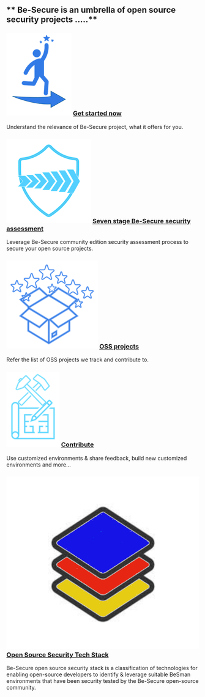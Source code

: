 
## ** Be-Secure is an umbrella of open source security projects …..**

### ![Get started image](./img/getting_str.png) [Get started now](./besec_info/tracked_projects.md)  

Understand the relevance of Be-Secure project, what it offers for you. 

### ![Assessment image](./img/seven_stage.png) [Seven stage Be-Secure security assessment](./besec_info/Security_assessment.md) 

Leverage Be-Secure community edition security assessment process to secure your open source projects. 

### ![OSS project image](./img/oss_pjt.png) [OSS projects](./besec_info/tracked_projects.md) 

Refer the list of OSS projects we track and contribute to. 

### ![contribute image](./img/contribute.png) [Contribute](./besec_info/Project_contribute.md) 

Use customized environments & share feedback, build new customized environments and more… 

### ![Tech stack](./img/stack.jpeg) [Open Source Security Tech Stack](./besec_info/Tech_stack.md)

Be-Secure open source security stack is a classification of technologies for enabling open-source developers to identify & leverage suitable BeSman environments that have been security tested by the Be-Secure open-source community.